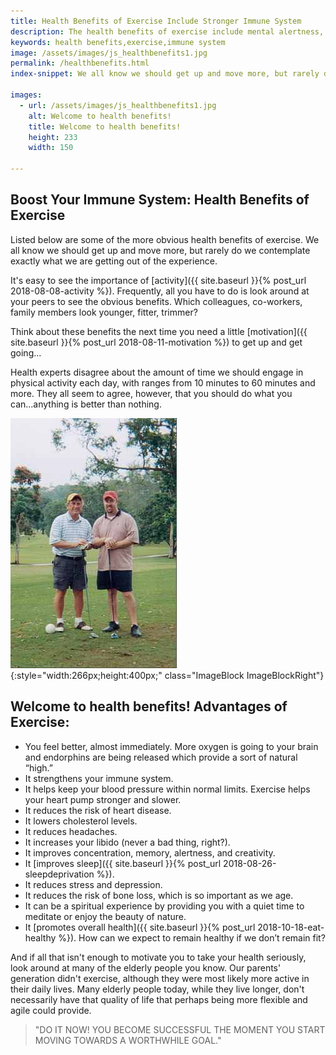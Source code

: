 ```yaml
---
title: Health Benefits of Exercise Include Stronger Immune System
description: The health benefits of exercise include mental alertness, a stronger immune system, and a decreased risk for heart disease and fatigue.
keywords: health benefits,exercise,immune system
image: /assets/images/js_healthbenefits1.jpg
permalink: /healthbenefits.html
index-snippet: We all know we should get up and move more, but rarely do we contemplate exactly what we are getting out of the experience.

images:
  - url: /assets/images/js_healthbenefits1.jpg
    alt: Welcome to health benefits!
    title: Welcome to health benefits!
    height: 233
    width: 150

---
```


## Boost Your Immune System: Health Benefits of Exercise
Listed below are some of the more obvious health benefits of exercise. We all know we should get up and move more, but rarely do we contemplate exactly what we are getting out of the experience.  

It's easy to see the importance of [activity]({{ site.baseurl }}{% post_url 2018-08-08-activity %}). Frequently, all you have to do is look around at your peers to see the obvious benefits. Which colleagues, co-workers, family members look younger, fitter, trimmer?  

Think about these benefits the next time you need a little [motivation]({{ site.baseurl }}{% post_url 2018-08-11-motivation %}) to get up and get going...

Health experts disagree about the amount of time we should engage in physical activity each day, with ranges from 10 minutes to 60 minutes and more. They all seem to agree, however, that you should do what you can...anything is better than nothing.

![Welcome to health benefits!](/assets/images/js_healthbenefits1.jpg){:style="width:266px;height:400px;" class="ImageBlock ImageBlockRight"}

## Welcome to health benefits! Advantages of Exercise:
* You feel better, almost immediately. More oxygen is going to your brain and endorphins are being released which provide a sort of natural “high.”  
* It strengthens your immune system.
* It helps keep your blood pressure within normal limits. Exercise helps your heart pump stronger and slower.  
* It reduces the risk of heart disease.
* It lowers cholesterol levels.
* It reduces headaches.
* It increases your libido (never a bad thing, right?).
* It improves concentration, memory, alertness, and creativity.
* It [improves sleep]({{ site.baseurl }}{% post_url 2018-08-26-sleepdeprivation %}). 
* It reduces stress and depression.
* It reduces the risk of bone loss, which is so important as we age.
* It can be a spiritual experience by providing you with a quiet time to meditate or enjoy the beauty of nature. 
* It [promotes overall health]({{ site.baseurl }}{% post_url 2018-10-18-eat-healthy %}). How can we expect to remain healthy if we don’t remain fit?

And if all that isn't enough to motivate you to take your health seriously, look around at many of the elderly people you know. Our parents' generation didn't exercise, although they were most likely more active in their daily lives. Many elderly people today, while they live longer, don't necessarily have that quality of life that perhaps being more flexible and agile could provide.

> "DO IT NOW! YOU BECOME SUCCESSFUL THE MOMENT YOU START MOVING TOWARDS A WORTHWHILE GOAL."